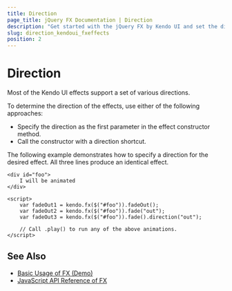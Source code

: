 ```yaml
---
title: Direction
page_title: jQuery FX Documentation | Direction
description: "Get started with the jQuery FX by Kendo UI and set the direction of the animation effects."
slug: direction_kendoui_fxeffects
position: 2
---
```


# Direction

Most of the Kendo UI effects support a set of various directions.

To determine the direction of the effects, use either of the following approaches:
* Specify the direction as the first parameter in the effect constructor method.
* Call the constructor with a direction shortcut.

The following example demonstrates how to specify a direction for the desired effect. All three lines produce an identical effect.

    <div id="foo">
        I will be animated
    </div>

    <script>
        var fadeOut1 = kendo.fx($("#foo")).fadeOut();
        var fadeOut2 = kendo.fx($("#foo")).fade("out");
        var fadeOut3 = kendo.fx($("#foo")).fade().direction("out");

        // Call .play() to run any of the above animations.
    </script>

## See Also

* [Basic Usage of FX (Demo)](https://demos.telerik.com/kendo-ui/fx/expand)
* [JavaScript API Reference of FX](/api/javascript/effects/common)
